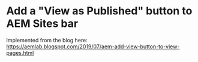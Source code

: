# Add a "View as Published" button to AEM Sites bar

Implemented from the blog here: https://aemlab.blogspot.com/2019/07/aem-add-view-button-to-view-pages.html
